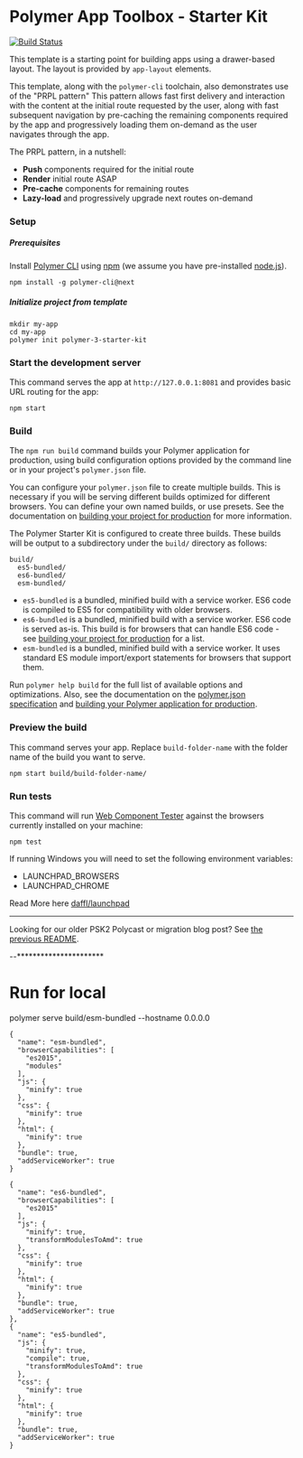 # Polymer App Toolbox - Starter Kit

[![Build Status](https://travis-ci.org/Polymer/polymer-starter-kit.svg?branch=master)](https://travis-ci.org/Polymer/polymer-starter-kit)

This template is a starting point for building apps using a drawer-based
layout. The layout is provided by `app-layout` elements.

This template, along with the `polymer-cli` toolchain, also demonstrates use
of the "PRPL pattern" This pattern allows fast first delivery and interaction with
the content at the initial route requested by the user, along with fast subsequent
navigation by pre-caching the remaining components required by the app and
progressively loading them on-demand as the user navigates through the app.

The PRPL pattern, in a nutshell:

* **Push** components required for the initial route
* **Render** initial route ASAP
* **Pre-cache** components for remaining routes
* **Lazy-load** and progressively upgrade next routes on-demand

### Setup

##### Prerequisites

Install [Polymer CLI](https://github.com/Polymer/polymer-cli) using
[npm](https://www.npmjs.com) (we assume you have pre-installed [node.js](https://nodejs.org)).

    npm install -g polymer-cli@next

##### Initialize project from template

    mkdir my-app
    cd my-app
    polymer init polymer-3-starter-kit

### Start the development server

This command serves the app at `http://127.0.0.1:8081` and provides basic URL
routing for the app:

    npm start

### Build

The `npm run build` command builds your Polymer application for production, using build configuration options provided by the command line or in your project's `polymer.json` file.

You can configure your `polymer.json` file to create multiple builds. This is necessary if you will be serving different builds optimized for different browsers. You can define your own named builds, or use presets. See the documentation on [building your project for production](https://www.polymer-project.org/3.0/toolbox/build-for-production) for more information.

The Polymer Starter Kit is configured to create three builds. These builds will be output to a subdirectory under the `build/` directory as follows:

```
build/
  es5-bundled/
  es6-bundled/
  esm-bundled/
```

* `es5-bundled` is a bundled, minified build with a service worker. ES6 code is compiled to ES5 for compatibility with older browsers.
* `es6-bundled` is a bundled, minified build with a service worker. ES6 code is served as-is. This build is for browsers that can handle ES6 code - see [building your project for production](https://www.polymer-project.org/3.0/toolbox/build-for-production#compiling) for a list.
* `esm-bundled` is a bundled, minified build with a service worker. It uses standard ES module import/export statements for browsers that support them.

Run `polymer help build` for the full list of available options and optimizations. Also, see the documentation on the [polymer.json specification](https://www.polymer-project.org/3.0/docs/tools/polymer-json) and [building your Polymer application for production](https://www.polymer-project.org/3.0/toolbox/build-for-production).

### Preview the build

This command serves your app. Replace `build-folder-name` with the folder name of the build you want to serve.

    npm start build/build-folder-name/

### Run tests

This command will run [Web Component Tester](https://github.com/Polymer/web-component-tester)
against the browsers currently installed on your machine:

    npm test

If running Windows you will need to set the following environment variables:

- LAUNCHPAD_BROWSERS
- LAUNCHPAD_CHROME

Read More here [daffl/launchpad](https://github.com/daffl/launchpad#environment-variables-impacting-local-browsers-detection)

---

Looking for our older PSK2 Polycast or migration blog post? See [the previous README](https://github.com/Polymer/polymer-starter-kit/blob/v3.2.1/README.md).


--**********************
# Run for local
polymer serve build/esm-bundled --hostname 0.0.0.0 


    {
      "name": "esm-bundled",
      "browserCapabilities": [
        "es2015",
        "modules"
      ],
      "js": {
        "minify": true
      },
      "css": {
        "minify": true
      },
      "html": {
        "minify": true
      },
      "bundle": true,
      "addServiceWorker": true
    }
    
    {
      "name": "es6-bundled",
      "browserCapabilities": [
        "es2015"
      ],
      "js": {
        "minify": true,
        "transformModulesToAmd": true
      },
      "css": {
        "minify": true
      },
      "html": {
        "minify": true
      },
      "bundle": true,
      "addServiceWorker": true
    },
    {
      "name": "es5-bundled",
      "js": {
        "minify": true,
        "compile": true,
        "transformModulesToAmd": true
      },
      "css": {
        "minify": true
      },
      "html": {
        "minify": true
      },
      "bundle": true,
      "addServiceWorker": true
    }